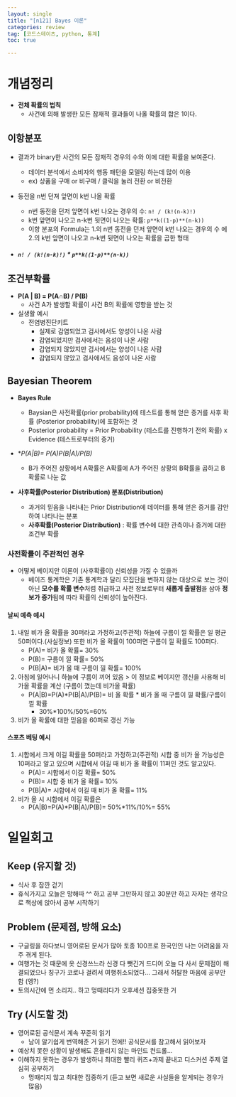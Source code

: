 ```yaml
---
layout: single
title: "[n121] Bayes 이론"
categories: review
tag: [코드스테이츠, python, 통계]
toc: true

---
```






# 개념정리

- **전체 확률의 법칙**
  - 사건에 의해 발생한 모든 잠재적 결과들이 나올 확률의 합은 1이다.



## 이항분포

- 결과가 binary한 사건의 모든 잠재적 경우의 수와 이에 대한 확률을 보여준다.

  - 데이터 분석에서 소비자의 행동 패턴을 모델링 하는데 많이 이용
  - ex) 상품을 구매 or 비구매 / 클릭을 눌러 전환 or 비전환

- 동전을 n번 던져 앞면이 k번 나올 확률

  - n번 동전을 던저 앞면이 k번 나오는 경우의 수: `n! / (k!(n-k)!)`
  - k번 앞면이 나오고 n-k번 뒷면이 나오는 확률: `p**k((1-p)**(n-k))`
  - 이항 분포의 Formula는 1.의 n번 동전을 던저 앞면이 k번 나오는 경우의 수 에 2.의 k번 앞면이 나오고 n-k번 뒷면이 나오는 확률을 곱한 형태

- ##### `n! / (k!(n-k)!)` * `p**k((1-p)**(n-k))`







## 조건부확률

- **P(A | B) = P(A∩B) / P(B)**
  - 사건 A가 발생할 확률이 사건 B의 확률에 영향을 받는 것
- 실생활 예시
  - 전염병진단키트
    - 실제로 감염되었고 검사에서도 양성이 나온 사람
    - 감염되었지만 검사에서는 음성이 나온 사람
    - 감염되지 않았지만 검사에서는 양성이 나온 사람
    - 감염되지 않았고 검사에서도 음성이 나온 사람








## Bayesian Theorem

- **Bayes Rule**
  - Baysian은 사전확률(prior probability)에 테스트를 통해 얻은 증거를 사후 확률 (Posterior probability)에 포함하는 것
  - Posterior probability = Prior Probability (테스트를 진행하기 전의 확률) x Evidence (테스트로부터의 증거)

- **P(A|B)= P(A)*P(B|A)/P(B)**
  - B가 주어진 상황에서 A확률은 A확률에 A가 주어진 상황의 B확률을 곱하고 B확률로 나눈 값

- **사후확률(Posterior Distribution) 분포(Distribution)**
  - 과거의 믿음을 나타내는 Prior Distribution에 데이터를 통해 얻은 증거를 감안하여 나타나는 분포
  - **사후확률(Posterior Distribution)** : 확률 변수에 대한 관측이나 증거에 대한 조건부 확률

### 사전확률이 주관적인 경우

- 어떻게 베이지안 이론이 (사후확률이) 신뢰성을 가질 수 있을까
  - 베이즈 통계학은 기존 통계학과 달리 모집단을 변하지 않는 대상으로 보는 것이 아닌 **모수를 확률 변수**처럼 취급하고 사전 정보로부터 **새롭게 출발점**을 삼아 **정보가 증가**됨에 따라 확률의 신뢰성이 높아진다.

#### 날씨 예측 예시

1. 내일 비가 올 확률을 30퍼라고 가정하고(주관적) 하늘에 구름이 낄 확률은 일 평균 50퍼이다.(사실정보) 또한 비가 올 확률이 100퍼면 구름이 낄 확률도 100퍼다.
   - P(A)= 비가 올 확률= 30%
   - P(B)= 구름이 낄 확률= 50%
   - P(B|A)= 비가 올 때 구름이 낄 확률= 100%
2. 아침에 일어나니 하늘에 구름이 끼어 있음 > 이 정보로 베이지안 갱신을 사용해 비가올 확률을 계산 (구름이 꼈는데 비가올 확률)
   - P(A|B)=P(A)*P(B|A)/P(B)= 비 올 확률 * 비가 올 때 구름이 낄 확률/구름이 낄 확률
     - 30%*100%/50%=60%
3. 비가 올 확률에 대한 믿음을 60퍼로 갱신 가능

#### 스포츠 베팅 예시

1. 시합에서 크게 이길 확률을 50퍼라고 가정하고(주관적) 시합 중 비가 올 가능성은 10퍼라고 알고 있으며 시합에서 이길 때 비가 올 확률이 11퍼인 것도 알고있다.
   - P(A)= 시합에서 이길 확률= 50%
   - P(B)= 시합 중 비가 올 확률= 10%
   - P(B|A)= 시합에서 이길 때 비가 올 확률= 11%
2. 비가 올 시 시합에서 이길 확률은
   -  P(A|B)=P(A)*P(B|A)/P(B)= 50%*11%/10%= 55%









# 일일회고

## Keep (유지할 것)

- 식사 후 잠깐 걷기
- 휴식가지고 오늘은 망해따 ^^ 하고 공부 그만하지 않고 30분만 하고 자자는 생각으로 책상에 앉아서 공부 시작하기



## Problem (문제점, 방해 요소)

-  구글링을 하다보니 영어로된 문서가 많아 토종 100프로 한국인인 나는 어려움을 자주 겪게 된다.
-  여행가는 것 때문에 옷 신경쓰느라 신경 다 뺏긴거 드디어 오늘 다 사서 문제점이 해결되었으나 칭구가 코로나 걸려서 여행취소되었다... 그래서 허탈한 마음에 공부안함 (엥?)
-  토의시간에 먼 소리지.. 하고 멍때리다가 오후세션 집중못한 거



## Try (시도할 것)

- 영어로된 공식문서 계속 꾸준히 읽기
  - 남이 알기쉽게 번역해준 거 읽기 전에!! 공식문서를 참고해서 읽어보자
- 예상치 못한 상황이 발생해도 흔들리지 않는 마인드 컨드롤...
- 이해하지 못하는 경우가 발생하니 최대한 빨리 퀴즈+과제 끝내고 디스커션 주제 열심히 공부하기
  - 멍때리지 않고 최대한 집중하기 (듣고 보면 새로운 사실들을 알게되는 경우가 많음)
